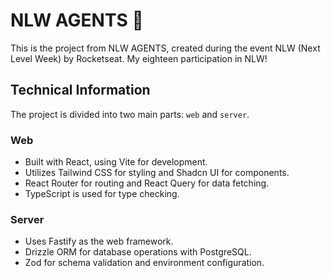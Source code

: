 # NLW AGENTS 🚀

This is the project from NLW AGENTS, created during the event NLW (Next Level Week) by Rocketseat.
My eighteen participation in NLW!

## Technical Information

The project is divided into two main parts: `web` and `server`.

### Web
- Built with React, using Vite for development.
- Utilizes Tailwind CSS for styling and Shadcn UI for components.
- React Router for routing and React Query for data fetching.
- TypeScript is used for type checking.

### Server
- Uses Fastify as the web framework.
- Drizzle ORM for database operations with PostgreSQL.
- Zod for schema validation and environment configuration.